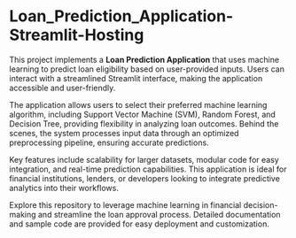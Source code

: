 # Loan_Prediction_Application-Streamlit-Hosting


This project implements a **Loan Prediction Application** that uses machine learning to predict loan eligibility based on user-provided inputs. Users can interact with a streamlined Streamlit interface, making the application accessible and user-friendly.

The application allows users to select their preferred machine learning algorithm, including Support Vector Machine (SVM), Random Forest, and Decision Tree, providing flexibility in analyzing loan outcomes. Behind the scenes, the system processes input data through an optimized preprocessing pipeline, ensuring accurate predictions.

Key features include scalability for larger datasets, modular code for easy integration, and real-time prediction capabilities. This application is ideal for financial institutions, lenders, or developers looking to integrate predictive analytics into their workflows.

Explore this repository to leverage machine learning in financial decision-making and streamline the loan approval process. Detailed documentation and sample code are provided for easy deployment and customization.
